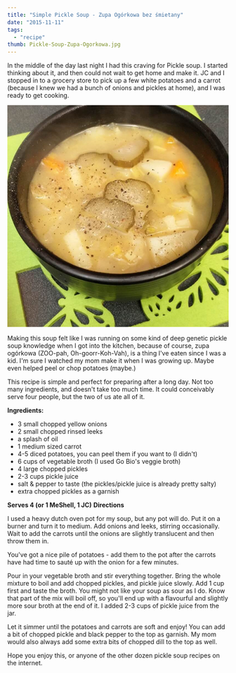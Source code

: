 ```yaml
---
title: "Simple Pickle Soup - Zupa Ogórkowa bez śmietany"
date: "2015-11-11"
tags:
  - "recipe"
thumb: Pickle-Soup-Zupa-Ogorkowa.jpg
---
```


In the middle of the day last night I had this craving for Pickle soup. I started thinking about it, and then could not wait to get home and make it. JC and I stopped in to a grocery store to pick up a few white potatoes and a carrot (because I knew we had a bunch of onions and pickles at home), and I was ready to get cooking.

![Pickle Soup - Zupa Ogorkowa](images/Pickle-Soup-Zupa-Ogorkowa.jpg)

Making this soup felt like I was running on some kind of deep genetic pickle soup knowledge when I got into the kitchen, because of course, zupa ogórkowa (ZOO-pah, Oh-goorr-Koh-Vah), is a thing I've eaten since I was a kid. I'm sure I watched my mom make it when I was growing up. Maybe even helped peel or chop potatoes (maybe.)

This recipe is simple and perfect for preparing after a long day. Not too many ingredients, and doesn't take too much time. It could conceivably serve four people, but the two of us ate all of it.

**Ingredients:**

- 3 small chopped yellow onions
- 2 small chopped rinsed leeks
- a splash of oil
- 1 medium sized carrot
- 4-5 diced potatoes, you can peel them if you want to (I didn't)
- 6 cups of vegetable broth (I used Go Bio's veggie broth)
- 4 large chopped pickles
- 2-3 cups pickle juice
- salt & pepper to taste (the pickles/pickle juice is already pretty salty)
- extra chopped pickles as a garnish

**Serves 4 (or 1 MeShell, 1 JC)**
**Directions**

I used a heavy dutch oven pot for my soup, but any pot will do. Put it on a burner and turn it to medium. Add onions and leeks, stirring occasionally. Wait to add the carrots until the onions are slightly translucent and then throw them in.

You've got a nice pile of potatoes - add them to the pot after the carrots have had time to sauté up with the onion for a few minutes.

Pour in your vegetable broth and stir everything together. Bring the whole mixture to boil and add chopped pickles, and pickle juice slowly. Add 1 cup first and taste the broth. You might not like your soup as sour as I do. Know that part of the mix will boil off, so you'll end up with a flavourful and slightly more sour broth at the end of it. I added 2-3 cups of pickle juice from the jar.

Let it simmer until the potatoes and carrots are soft and enjoy! You can add a bit of chopped pickle and black pepper to the top as garnish. My mom would also always add some extra bits of chopped dill to the top as well.

Hope you enjoy this, or anyone of the other dozen pickle soup recipes on the internet.

